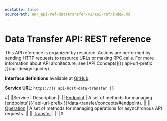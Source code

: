 ```yaml
---
editable: false
sourcePath: en/_api-ref/datatransfer/v1/api-ref/index.md
---
```


# Data Transfer API: REST reference

This API reference is organized by resource. Actions are performed by sending HTTP requests to resource URLs or making RPC calls. For more information about API architecture, see [API Concepts]({{ api-url-prefix }}/api-design-guide/).

**Interface definitions** available at [GitHub](https://github.com/yandex-cloud/cloudapi/tree/master/yandex/cloud/datatransfer/v1).

**Service URL**: `https://{{ api-host-data-transfer }}`

#|
||Service | Description ||
|| [Endpoint](Endpoint/index.md) | A set of methods for managing [endpoints]({{ api-url-prefix
}}/data-transfer/concepts/#endpoint). ||
|| [Operation](Operation/index.md) | A set of methods for managing operations for asynchronous API requests. ||
|| [Transfer](Transfer/index.md) |  ||
|#